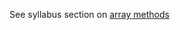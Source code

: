 See syllabus section on [array methods](https://codeyourfuture.github.io/syllabus-master/js-core/week-05/lesson.html#array-methods)
